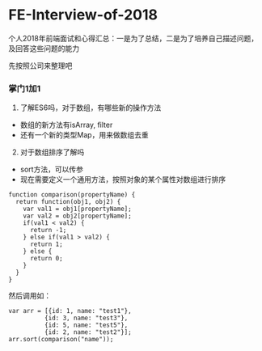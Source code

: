 # FE-Interview-of-2018
个人2018年前端面试和心得汇总：一是为了总结，二是为了培养自己描述问题，及回答这些问题的能力

先按照公司来整理吧
### 掌门1加1
1. 了解ES6吗，对于数组，有哪些新的操作方法
- 数组的新方法有isArray, filter
- 还有一个新的类型Map，用来做数组去重

2. 对于数组排序了解吗
- sort方法，可以传参
- 现在需要定义一个通用方法，按照对象的某个属性对数组进行排序
```
function comparison(propertyName) {
  return function(obj1, obj2) {
    var val1 = obj1[propertyName];
    var val2 = obj2[propertyName];
    if(val1 < val2) {
      return -1;
    } else if(val1 > val2) {
      return 1;
    } else {
      return 0;
    }
  }
}
```
然后调用如：
```
var arr = [{id: 1, name: "test1"},
          {id: 3, name: "test3"},
          {id: 5, name: "test5"},
          {id: 2, name: "test2"}];
arr.sort(comparison("name"));
```
